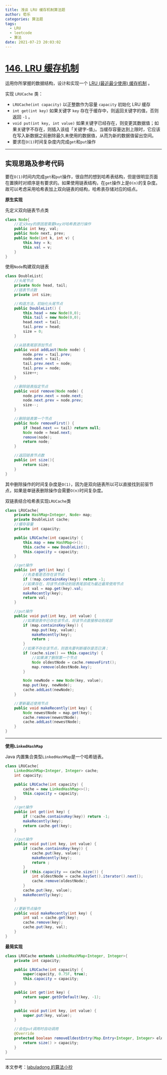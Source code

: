 ```yaml
---
title: 浅谈 LRU 缓存机制算法题
author: 荀乐
categories: 算法题
tags:
  - LRU
  - leetcode
  - 算法
date: 2021-07-23 20:03:02
---
```


# [146. LRU 缓存机制](https://leetcode-cn.com/problems/lru-cache/)

运用你所掌握的数据结构，设计和实现一个 [LRU (最近最少使用) 缓存机制](https://baike.baidu.com/item/LRU) 。

实现 `LRUCache` 类：

- `LRUCache(int capacity)` 以正整数作为容量 `capacity` 初始化 LRU 缓存
- `int get(int key)` 如果关键字 `key` 存在于缓存中，则返回关键字的值，否则返回 `-1` 。
- `void put(int key, int value)` 如果关键字已经存在，则变更其数据值；如果关键字不存在，则插入该组「关键字-值」。当缓存容量达到上限时，它应该在写入新数据之前删除最久未使用的数据值，从而为新的数据值留出空间。
- 要求在`O(1)`时间复杂度内完成`get`和`put`操作

---

## 实现思路及参考代码

要在`O(1)`时间内完成`get`和`put`操作，很自然的想到哈希表结构，但是很明显页面在置换时对顺序是有要求的。如果使用链表结构，在`get`操作上是`O(n)`的复杂度。故可以考虑采用哈希表加上双向链表的结构，哈希表存储对应的结点。

**原生实现**

先定义双向链表节点类

```java
class Node{
    //定义key的原因是需要key对哈希表进行操作
    public int key, val;
    public Node next, prev;
    public Node(int k, int v) {
        this.key = k;
        this.val = v;
    }
}
```

使用`Node`构建双向链表

```java
class DoubleList{
    //头尾节点
	private Node head, tail;
    //链表节点数
    private int size;

    //构造方法，初始化头尾节点
    public DoubleList() {
        this.head = new Node(0,0);
        this.tail = new Node(0,0);
        head.next = tail;
        tail.prev = head;
        size = 0;
    }

    //从链表尾部添加节点
    public void addLast(Node node) {
        node.prev = tail.prev;
        node.next = tail;
        tail.prev.next = node;
        tail.prev = node;
        size++;
    }

    //删除链表指定节点
    public void remove(Node node) {
        node.prev.next = node.next;
        node.next.prev = node.prev;
        size--;
    }

    //删除链表第一个节点
    public Node removeFirst() {
        if (head.next == tail) return null;
        Node node = head.next;
        remove(node);
        return node;
    }

    //返回链表节点数
    public int size(){
        return size;
    }
}
```

其中删除操作的时间复杂度是`O(1)`，因为是双向链表所以可以直接找到前驱节点，如果是单链表删除操作会需要`O(n)`时间复杂度。

双链表结合哈希表实现`LRUCache`类

```java
class LRUCache{
    private HashMap<Integer, Node> map;
    private DoubleList cache;
    //缓存容量
    private int capacity;

    public LRUCache(int capacity) {
        this.map = new HashMap<>();
        this.cache = new DoubleList();
        this.capacity = capacity;
    }

    //get操作
    public int get(int key) {
        //先查看是否存在该节点
        if (!map.containsKey(key)) return -1;
        //如果存在，将该节点移动到链表尾部成为最近最常使用节点
        int val = map.get(key).val;
        makeRecently(key);
        return val;
    }

    //put操作
    public void put(int key, int value) {
        //如果链表中已存在该节点，将该节点直接移动到尾部
        if (map.containsKey(key)) {
            map.put(key, value);
            makeRecently(key);
            return ;
        }
        //如果不存在该节点，则首先要判断缓存是否已满；
        if (cache.size() == this.capacity) {
            //如果满了删除第一个节点
            Node oldestNode = cache.removeFirst();
            map.remove(oldestNode.key);
        }

        Node newNode = new Node(key, value);
        map.put(key, newNode);
        cache.addLast(newNode);
    }

    //更新最近使用节点
    public void makeRecently(int key) {
        Node newestNode = map.get(key);
        cache.remove(newestNode);
        cache.addLast(newestNode);
    }
}
```

---

**使用`LinkedHashMap`**

Java 内置集合类型`LinkedHashMap`是一个哈希链表。

```java
class LRUCache{
    LinkedHashMap<Integer, Integer> cache;
    int capacity;

    public LRUCache(int capacity) {
        cache = new LinkedHashMap<>();
        this.capacity = capacity;
    }

    //get操作
    public int get(int key) {
        if (!cache.containsKey(key)) return -1;
        makeRecently(key);
       	return cache.get(key);
    }

    //put操作
    public void put(int key, int value) {
        if (cache.containsKey(key)) {
            cache.put(key, value);
            makeRecently(key);
            return ;
        }
        if (this.capacity == cache.size()) {
            int oldestNode = cache.keySet().iterator().next();
            cache.remove(oldestNode);
        }
        cache.put(key, value);
        makeRecently(key);
    }

    //更新节点操作
    public void makeRecently(int key) {
        int val = cache.get(key);
        cache.remove(key);
        cache.put(key, val);
    }
}
```

**最简实现**

```java
class LRUCache extends LinkedHashMap<Integer, Integer>{
    private int capacity;

    public LRUCache(int capacity) {
        super(capacity, 0.75F, true);
        this.capacity = capacity;
    }

    public int get(int key) {
        return super.getOrDefault(key, -1);
    }

    public void put(int key, int value) {
        super.put(key, value);
    }

    //会在put调用时自动调用
    @Override
    protected boolean removeEldestEntry(Map.Entry<Integer, Integer> eldest) {
        return size() > capacity;
    }
}
```

---

本文参考：[labuladong 的算法小抄](https://github.com/labuladong/fucking-algorithm#labuladong-的算法小抄)
